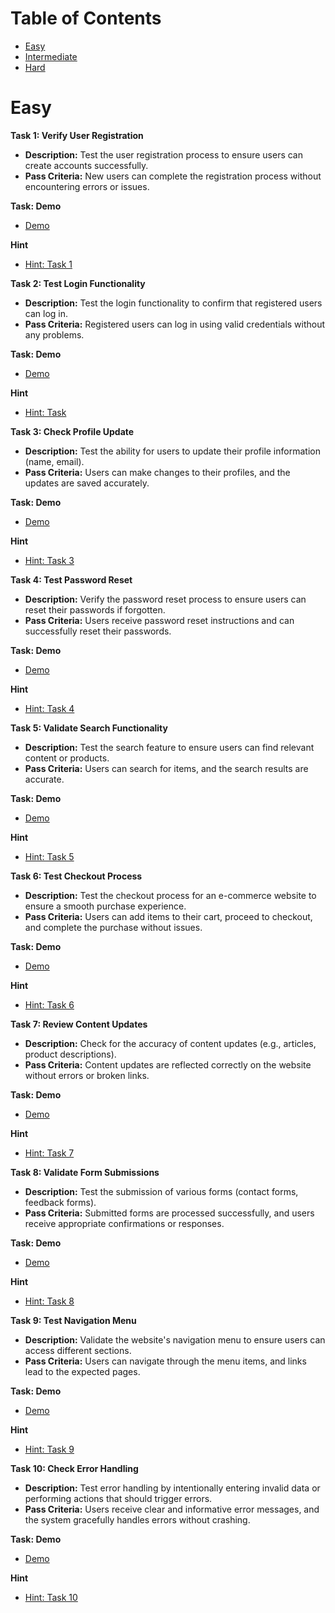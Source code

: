 # Table of Contents

- [Easy](#easy)
- [Intermediate](#intermediate)
- [Hard](#hard)

# Easy

**Task 1: Verify User Registration**

- **Description:** Test the user registration process to ensure users can create accounts successfully.
- **Pass Criteria:** New users can complete the registration process without encountering errors or issues.

**Task: Demo**

- [Demo]()

**Hint**

- [Hint: Task 1](./hints/userAcceptanceTesting/task1-easy.md)

**Task 2: Test Login Functionality**

- **Description:** Test the login functionality to confirm that registered users can log in.
- **Pass Criteria:** Registered users can log in using valid credentials without any problems.

**Task: Demo**

- [Demo]()

**Hint**

- [Hint: Task ](./hints/userAcceptanceTesting/task2-easy.md)

**Task 3: Check Profile Update**

- **Description:** Test the ability for users to update their profile information (name, email).
- **Pass Criteria:** Users can make changes to their profiles, and the updates are saved accurately.

**Task: Demo**

- [Demo]()

**Hint**

- [Hint: Task 3](./hints/userAcceptanceTesting/task3-easy.md)

**Task 4: Test Password Reset**

- **Description:** Verify the password reset process to ensure users can reset their passwords if forgotten.
- **Pass Criteria:** Users receive password reset instructions and can successfully reset their passwords.

**Task: Demo**

- [Demo]()

**Hint**

- [Hint: Task 4](./hints/userAcceptanceTesting/task4-easy.md)

**Task 5: Validate Search Functionality**

- **Description:** Test the search feature to ensure users can find relevant content or products.
- **Pass Criteria:** Users can search for items, and the search results are accurate.

**Task: Demo**

- [Demo]()

**Hint**

- [Hint: Task 5](./hints/userAcceptanceTesting/task5-easy.md)

**Task 6: Test Checkout Process**

- **Description:** Test the checkout process for an e-commerce website to ensure a smooth purchase experience.
- **Pass Criteria:** Users can add items to their cart, proceed to checkout, and complete the purchase without issues.

**Task: Demo**

- [Demo]()

**Hint**

- [Hint: Task 6](./hints/userAcceptanceTesting/task6-easy.md)

**Task 7: Review Content Updates**

- **Description:** Check for the accuracy of content updates (e.g., articles, product descriptions).
- **Pass Criteria:** Content updates are reflected correctly on the website without errors or broken links.

**Task: Demo**

- [Demo]()

**Hint**

- [Hint: Task 7](./hints/userAcceptanceTesting/task7-easy.md)

**Task 8: Validate Form Submissions**

- **Description:** Test the submission of various forms (contact forms, feedback forms).
- **Pass Criteria:** Submitted forms are processed successfully, and users receive appropriate confirmations or responses.

**Task: Demo**

- [Demo]()

**Hint**

- [Hint: Task 8](./hints/userAcceptanceTesting/task8-easy.md)

**Task 9: Test Navigation Menu**

- **Description:** Validate the website's navigation menu to ensure users can access different sections.
- **Pass Criteria:** Users can navigate through the menu items, and links lead to the expected pages.

**Task: Demo**

- [Demo]()

**Hint**

- [Hint: Task 9](./hints/accessibilityTesting/task9-easy.md)

**Task 10: Check Error Handling**

- **Description:** Test error handling by intentionally entering invalid data or performing actions that should trigger errors.
- **Pass Criteria:** Users receive clear and informative error messages, and the system gracefully handles errors without crashing.

**Task: Demo**

- [Demo]()

**Hint**

- [Hint: Task 10](./hints/accessibilityTesting/task10-easy.md)